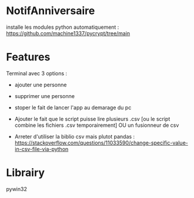 # NotifAnniversaire

installe les modules python automatiquement : https://github.com/machine1337/pycrypt/tree/main



# Features

Terminal avec 3 options :
- ajouter une personne
- supprimer une personne
- stoper le fait de lancer l'app au demarage du pc

- Ajouter le fait que le script puisse lire plusieurs .csv [ou le script combine les fichiers .csv temporairement] OU un fusionneur de csv

- Arreter d'utiliser la biblio csv mais plutot pandas : https://stackoverflow.com/questions/11033590/change-specific-value-in-csv-file-via-python

# Librairy
pywin32